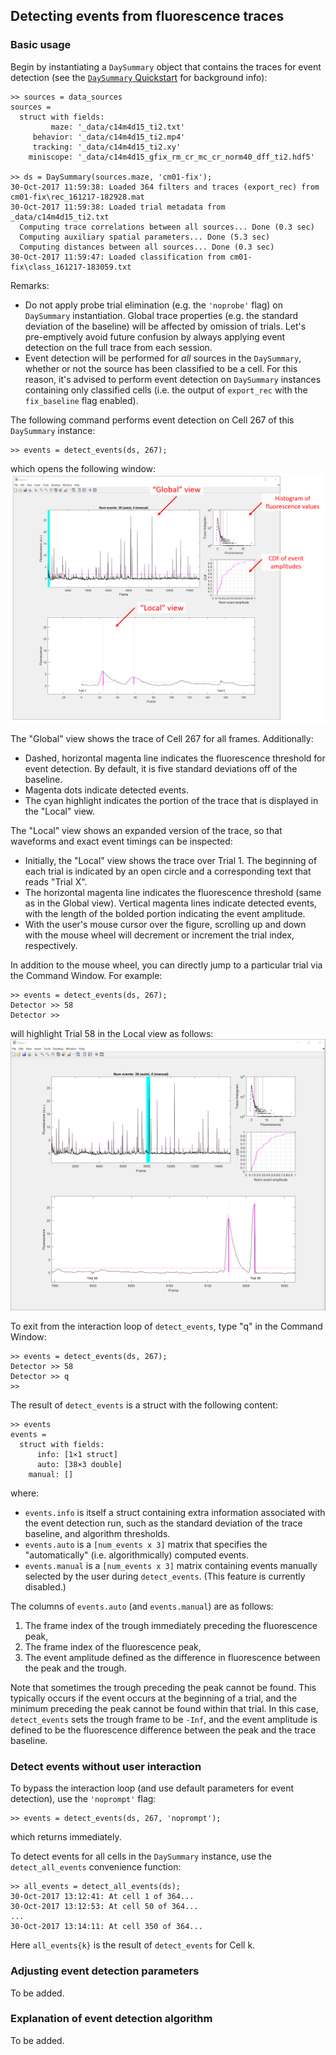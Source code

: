 ## Detecting events from fluorescence traces

### Basic usage

Begin by instantiating a `DaySummary` object that contains the traces for event detection (see the [`DaySummary` Quickstart](docs/ds_quickstart.md) for background info):
```
>> sources = data_sources
sources = 
  struct with fields:
         maze: '_data/c14m4d15_ti2.txt'
     behavior: '_data/c14m4d15_ti2.mp4'
     tracking: '_data/c14m4d15_ti2.xy'
    miniscope: '_data/c14m4d15_gfix_rm_cr_mc_cr_norm40_dff_ti2.hdf5'

>> ds = DaySummary(sources.maze, 'cm01-fix');
30-Oct-2017 11:59:38: Loaded 364 filters and traces (export_rec) from cm01-fix\rec_161217-182928.mat
30-Oct-2017 11:59:38: Loaded trial metadata from _data/c14m4d15_ti2.txt
  Computing trace correlations between all sources... Done (0.3 sec)
  Computing auxiliary spatial parameters... Done (5.3 sec)
  Computing distances between all sources... Done (0.3 sec)
30-Oct-2017 11:59:47: Loaded classification from cm01-fix\class_161217-183059.txt
```

Remarks:
- Do not apply probe trial elimination (e.g. the `'noprobe'` flag) on `DaySummary` instantiation. Global trace properties (e.g. the standard deviation of the baseline) will be affected by omission of trials. Let's pre-emptively avoid future confusion by always applying event detection on the full trace from each session.
- Event detection will be performed for _all_ sources in the `DaySummary`, whether or not the source has been classified to be a cell. For this reason, it's advised to perform event detection on `DaySummary` instances containing only classified cells (i.e. the output of `export_rec` with the `fix_baseline` flag enabled).

The following command performs event detection on Cell 267 of this `DaySummary` instance:
```
>> events = detect_events(ds, 267);
```
which opens the following window:
![Detect_events GUI](eventdetect_trial1.PNG)

The "Global" view shows the trace of Cell 267 for all frames. Additionally:
- Dashed, horizontal magenta line indicates the fluorescence threshold for event detection. By default, it is five standard deviations off of the baseline.
- Magenta dots indicate detected events.
- The cyan highlight indicates the portion of the trace that is displayed in the "Local" view.

The "Local" view shows an expanded version of the trace, so that waveforms and exact event timings can be inspected:
- Initially, the "Local" view shows the trace over Trial 1. The beginning of each trial is indicated by an open circle and a corresponding text that reads "Trial X".
- The horizontal magenta line indicates the fluorescence threshold (same as in the Global view). Vertical magenta lines indicate detected events, with the length of the bolded portion indicating the event amplitude.
- With the user's mouse cursor over the figure, scrolling up and down with the mouse wheel will decrement or increment the trial index, respectively.

In addition to the mouse wheel, you can directly jump to a particular trial via the Command Window. For example:
```
>> events = detect_events(ds, 267);
Detector >> 58
Detector >>
```
will highlight Trial 58 in the Local view as follows:
![Detect_events GUI Trial 58](eventdetect_trial58.PNG)

To exit from the interaction loop of `detect_events`, type "q" in the Command Window:
```
>> events = detect_events(ds, 267);
Detector >> 58
Detector >> q
>> 
```

The result of `detect_events` is a struct with the following content:
```
>> events
events = 
  struct with fields:
      info: [1×1 struct]
      auto: [38×3 double]
    manual: []
```
where:
- `events.info` is itself a struct containing extra information associated with the event detection run, such as the standard deviation of the trace baseline, and algorithm thresholds.
- `events.auto` is a `[num_events x 3]` matrix that specifies the "automatically" (i.e. algorithmically) computed events.
- `events.manual` is a `[num_events x 3]` matrix containing events manually selected by the user during `detect_events`. (This feature is currently disabled.)

The columns of `events.auto` (and `events.manual`) are as follows:
1. The frame index of the trough immediately preceding the fluorescence peak,
2. The frame index of the fluorescence peak,
3. The event amplitude defined as the difference in fluorescence between the peak and the trough.

Note that sometimes the trough preceding the peak cannot be found. This typically occurs if the event occurs at the beginning of a trial, and the minimum preceding the peak cannot be found within that trial. In this case, `detect_events` sets the trough frame to be `-Inf`, and the event amplitude is defined to be the fluorescence difference between the peak and the trace baseline.

### Detect events without user interaction

To bypass the interaction loop (and use default parameters for event detection), use the `'noprompt'` flag:
```
>> events = detect_events(ds, 267, 'noprompt');
```
which returns immediately.

To detect events for all cells in the `DaySummary` instance, use the `detect_all_events` convenience function:
```
>> all_events = detect_all_events(ds);
30-Oct-2017 13:12:41: At cell 1 of 364...
30-Oct-2017 13:12:53: At cell 50 of 364...
...
30-Oct-2017 13:14:11: At cell 350 of 364...
```
Here `all_events{k}` is the result of `detect_events` for Cell k.


### Adjusting event detection parameters

To be added.

### Explanation of event detection algorithm

To be added.

